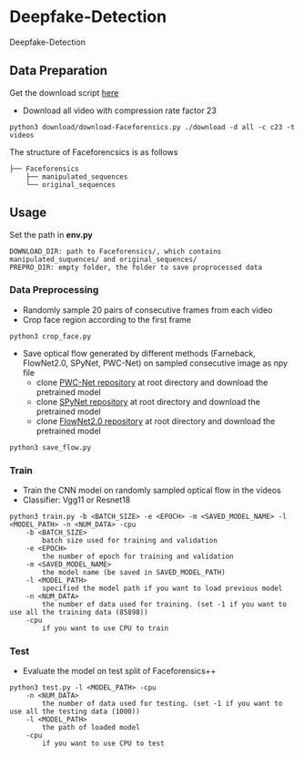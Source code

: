 # Deepfake-Detection
Deepfake-Detection


## Data Preparation
Get the download script [here](https://github.com/ondyari/FaceForensics)
- Download all video with compression rate factor 23
```
python3 download/download-Faceforensics.py ./download -d all -c c23 -t videos
```
The structure of Faceforencsics is as follows


```
├── Faceforensics
    ├── manipulated_sequences
    └── original_sequences
```


## Usage
Set the path in **env.py**
```
DOWNLOAD_DIR: path to Faceforensics/, which contains manipulated_suquences/ and original_sequences/
PREPRO_DIR: empty folder, the folder to save proprocessed data
```

### Data Preprocessing
- Randomly sample 20 pairs of consecutive frames from each video
- Crop face region according to the first frame
```
python3 crop_face.py
```

- Save optical flow generated by different methods (Farneback, FlowNet2.0, SPyNet, PWC-Net) on sampled consecutive image as npy file
  - clone [PWC-Net repository](https://github.com/sniklaus/pytorch-pwc) at root directory and download the pretrained model
  - clone [SPyNet repository](https://github.com/sniklaus/pytorch-spynet) at root directory and download the pretrained model
  - clone [FlowNet2.0 repository](https://github.com/NVIDIA/flownet2-pytorch) at root directory and download the pretrained model
```
python3 save_flow.py
```

### Train
- Train the CNN model on randomly sampled optical flow in the videos
- Classifier: Vgg11 or Resnet18
```
python3 train.py -b <BATCH_SIZE> -e <EPOCH> -m <SAVED_MODEL_NAME> -l <MODEL_PATH> -n <NUM_DATA> -cpu
    -b <BATCH_SIZE>
        batch size used for training and validation
    -e <EPOCH>
        the number of epoch for training and validation
    -m <SAVED_MODEL_NAME>
        the model name (be saved in SAVED_MODEL_PATH)
    -l <MODEL_PATH>
        specified the model path if you want to load previous model
    -n <NUM_DATA>
        the number of data used for training. (set -1 if you want to use all the training data (85898))
    -cpu
        if you want to use CPU to train
```
### Test
- Evaluate the model on test split of Faceforensics++
```
python3 test.py -l <MODEL_PATH> -cpu
    -n <NUM_DATA>
        the number of data used for testing. (set -1 if you want to use all the testing data (1000))
    -l <MODEL_PATH>
        the path of loaded model
    -cpu   
        if you want to use CPU to test
```
